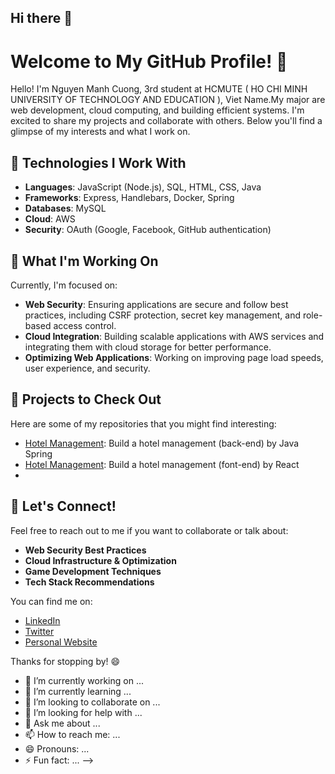 ## Hi there 👋

# Welcome to My GitHub Profile! 👋

Hello! I'm Nguyen Manh Cuong, 3rd student at HCMUTE ( HO CHI MINH UNIVERSITY OF TECHNOLOGY AND EDUCATION ), Viet Name.My major are web development, cloud computing, and building efficient systems. I'm excited to share my projects and collaborate with others. Below you'll find a glimpse of my interests and what I work on.

## 🔧 Technologies I Work With

- **Languages**: JavaScript (Node.js), SQL, HTML, CSS, Java 
- **Frameworks**: Express, Handlebars, Docker, Spring
- **Databases**: MySQL
- **Cloud**: AWS 
- **Security**: OAuth (Google, Facebook, GitHub authentication)

## 🌱 What I'm Working On

Currently, I'm focused on:

- **Web Security**: Ensuring applications are secure and follow best practices, including CSRF protection, secret key management, and role-based access control.
- **Cloud Integration**: Building scalable applications with AWS services and integrating them with cloud storage for better performance.
- **Optimizing Web Applications**: Working on improving page load speeds, user experience, and security.


## 🚀 Projects to Check Out

Here are some of my repositories that you might find interesting:

- [Hotel Management](https://github.com/NMCuonG08/Hotel-Management-BE): Build a hotel management (back-end) by Java Spring 
- [Hotel Management](https://github.com/NMCuonG08/Hotel-Managent-FE): Build a hotel management (font-end) by React
-  

## 👯 Let's Connect!

Feel free to reach out to me if you want to collaborate or talk about:

- **Web Security Best Practices**
- **Cloud Infrastructure & Optimization**
- **Game Development Techniques**
- **Tech Stack Recommendations**

You can find me on:

- [LinkedIn](https://www.linkedin.com/in/your-linkedin/)
- [Twitter](https://twitter.com/your-twitter/)
- [Personal Website](https://your-website.com/)

Thanks for stopping by! 😄


- 🔭 I’m currently working on ...
- 🌱 I’m currently learning ...
- 👯 I’m looking to collaborate on ...
- 🤔 I’m looking for help with ...
- 💬 Ask me about ...
- 📫 How to reach me: ...
- 😄 Pronouns: ...
- ⚡ Fun fact: ...
-->
